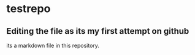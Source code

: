 # testrepo
## Editing the file as its my first attempt on github
its a markdown file in this repository.
